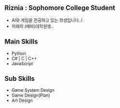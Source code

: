 ## Riznia : Sophomore College Student
 - AI와 게임을 전공하고 있는 학생입니다..!
 - 미래의 (예비)대학원생..

## Main Skills
- Python
- C# | C | C++
- JavaScript

## Sub Skills
- Game System Design
- Game Design(Plan)
- Art Design
